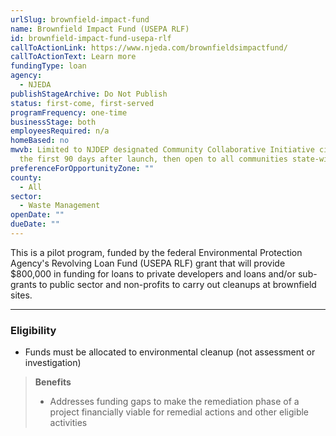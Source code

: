 ```yaml
---
urlSlug: brownfield-impact-fund
name: Brownfield Impact Fund (USEPA RLF)
id: brownfield-impact-fund-usepa-rlf
callToActionLink: https://www.njeda.com/brownfieldsimpactfund/
callToActionText: Learn more
fundingType: loan
agency:
  - NJEDA
publishStageArchive: Do Not Publish
status: first-come, first-served
programFrequency: one-time
businessStage: both
employeesRequired: n/a
homeBased: no
mwvb: Limited to NJDEP designated Community Collaborative Initiative cities for
  the first 90 days after launch, then open to all communities state-wide
preferenceForOpportunityZone: ""
county:
  - All
sector:
  - Waste Management
openDate: ""
dueDate: ""
---
```


This is a pilot program, funded by the federal Environmental Protection Agency's Revolving Loan Fund (USEPA RLF) grant that will provide $800,000 in funding for loans to private developers and loans and/or sub-grants to public sector and non-profits to carry out cleanups at brownfield sites.

---
### Eligibility

* Funds must be allocated to environmental cleanup (not assessment or investigation)

>**Benefits**
>* Addresses funding gaps to make the remediation phase of a project financially viable for remedial actions and other eligible activities



